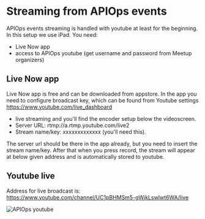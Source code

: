 # Streaming from APIOps events

APIOps events streaming is handled with youtube at least for the beginning. In this setup we use iPad. You need: 
- Live Now app
- access to APIOps youtube (get username and password from Meetup organizers)

## Live Now app
Live Now app is free and can be downloaded from appstore. In the app you need to configure broadcast key, which can be found from Youtube settings https://www.youtube.com/live_dashboard 
- live streaming and you'll find the encoder setup below the videoscreen. 
- Server URL: rtmp://a.rtmp.youtube.com/live2
- Stream name/key: xxxxxxxxxxxxx (you'll need this). 

The server url should be there in the app already, but you need to insert the stream name/key. After that when you press record, the stream will appear at below given address and is automatically stored to youtube. 

## Youtube live 
Address for live broadcast is: https://www.youtube.com/channel/UC1pBHMSm5-gWjkLswIwt6WA/live 

![APIOps youtube](/streaming/youtube.png )


